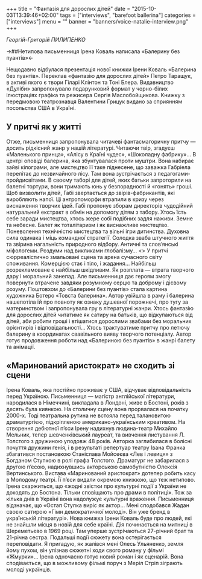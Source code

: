 +++
title = "Фантазія для дорослих дітей"
date = "2015-10-03T13:39:46+02:00"
tags = ["interviews", "barefoot ballerina"]
categories = ["interviews"]
menu = ""
banner = "banners/voice-natalie-interview.png"
+++

*Георгій-Григорій ПИЛИПЕНКО*

->##Нетипова письменниця Ірена Коваль написала «Балерину без пуантів»<-

Нещодавно відбулася презентація нової книжки Ірени Коваль «Балерина без пуантів». Переклав «фантазію для дорослих дітей» Петро Таращук, в активі якого є твори Гіларі Клінтон та Тоні Блера. Видавництво «Дуліби» запропонувало подарунковий формат у чорно-білих ілюстраціях графіка та режисера Сергія Маслобойщикова. Книжку з передмовою театрознавця Валентини Грицук видано за сприянням посольства США в Україні. 
## У притчі як у житті

Отже, письменниця запропонувала читачеві фантасмагоричну притчу — досить рідкісний жанр у нашій літературі. Читаючи твір, згадуєш «Маленького принца», «Алісу в Країні чудес», «Шоколадну фабрику»… В центрі оповіді балерина, яка збунтувалася проти муштри. Вона набирає зайві кілограми, але мистецтво її таке піднесене, що заважка Габріела перелітає до незвичайного лісу. Там вона зустрічається з педагогами-пройдисвітами. В своєму таборі для дітей, яких батьки запроторили на балетні тортури, вони тримають юнь у безпорадності й «гонять» гроші. Щоб визволити дітей, Габі звертається до звірів-фабрикантів, які виробляють напої. Ці антропоморфи втрапили в кризу через виснаження творчих ідей. Габі пропонує зборам директорів чудодійний натуральний екстракт в обмін на допомогу дітям з табору.
Хтось їсть себе заради мистецтва, хтось жере собі подібних задля наживи. Земне та небесне. Балет як тоталітаризм і як виснажливе мистецтво. Поневолення технічністю мистецтва та вільні ігри дитинства. Духовна сила одинака і міць командної стратегії. Солодка зваба штучного життя та звірина нагальність природного відбору. Античні та слов’янські міфологеми. Роздуми над викликами глобалізму…
<<insert IMG here>>
У притчі сюрреалістично змальовані сцена та арена сучасного світу споживання. Комерцією стає і тіло, і жадання… Найбільш розрекламоване є найбільш шкідливим. Як розплата — втрата творчого дару і моральний занепад. Але письменниця дає героям змогу повернути втрачене завдяки розумному серцю та доброму і дієвому розуму.
Поштовхом до «Балерини без пуантів» стала картина художника Ботеро «Товста балерина». Автор увійшла в раму і балерина нашепотіла їй про повноту як ознаку душевної порожнечі, про тугу за материнством і запропонувала гру в літературні жанри. Хтось фантазію для дорослих дітей читатиме як сатиру на батьків, що відкупаються від дітей, аби робити гроші і втішатися дорослими звабами без моральних орієнтирів і відповідальності…
Хтось трактуватиме притчу про летючу балерину в координатах свавільного вияву творчого потенціалу. Автор готує продовження роботи над «Балериною без пуантів» в жанрі балету та анімації.

## «Маринований аристократ» не сходить зі сцени 
Ірена Коваль, яка постійно проживає у США, відчуває відповідальність перед Україною. Письменниця — магістр англійської літератури, народилася в Німеччині, викладала в Лондоні, живе в Бостоні, років з десять була киянкою. На столичну сцену вона прорвалася на початку 2000-х. Тоді театральна рутина не встояла перед талановитою драматургією, підкріпленою американо-українським креативом. На створення дебютної п’єси Ірену надихнув людина-театр Михайло Мельник, тепер шевченківський лауреат, та вивчення листування Л. Толстого з дружиною уподовж 48 років. Авторка заглибилася в болісні почуття дружини генія, і в результаті репертуар театру Івана Франка збагатився постановкою Станіслава Мойсеєва «Лев і левиця» з Богданом Ступкою в ролі графа Толстого.
Драматург не забарилася з другою п’єсою, надихнувшись акторською самобутністю Олексія Вертинського. Вистава «Маринований аристократ» дотепер робить касу в Молодому театрі. Її п’єси видали окремою книжкою, що теж нетипово.
Ірена скаржиться, що «жодні звістки про культурні події з України не доходять до Бостона. Тільки сповіщають про драми в політиці». Тож за кілька днів в Україні вона надолужує культурні враження. Письменниця відзначає, що «Остап Ступка виріс як актор… Мені сподобався Жадан своєю сатирою «Гімн демократичної молоді». Він уже бренд в українській літературі».
Нова книжка Ірени Коваль буде про людей, які не знайшли місця в новій для себе країні. Дія починається на митниці в Шереметьєво в 1969 році. Там уперше зустрічаються 27-річний брат та 21-річна сестра. Подальші події сюжету вона остерігається переповідати. Я пригадую, як жалівся мені Олесь Ульяненко, земля йому пухом, він упізнав сюжетні ходи свого роману у фільмі «Жмурки»… Ірена одночасно готує новий роман і як сценарій. Вона сподівається, що в можливому фільмі поруч з Меріл Стріп зіграють молоді українців.
